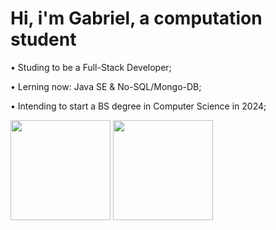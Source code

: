 <h1> Hi, i'm Gabriel, a computation student </h1>
<p> • Studing to be a Full-Stack Developer; </p>
<p> • Lerning now: Java SE & No-SQL/Mongo-DB; </p>
<p> • Intending to start a BS degree in Computer Science in 2024; </p>
<div>
<img height="160em" src="https://github-readme-stats.vercel.app/api?username=lookin-at-the-stars&amp;show_icons=true&amp;theme=dark&amp;include_all_commits=true&amp;count_private=true" style="max-width: 100%;">
<img height="160em" src="https://github-readme-stats.vercel.app/api/top-langs/?username=lookin-at-the-stars&layout=compact&langs_count=7&theme=dark" style="max-width: 100%;">
</div>
<div>
<a href="discordapp.com/users/ShootingStars#8293" scr="https://img.shields.io/badge/Discord-7289DA?style=for-the-badge&logo=discord&logoColor=white"></a>
</div>


